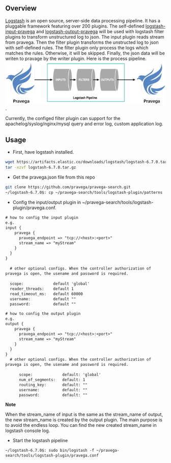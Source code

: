 ## Overview

[Logstash](https://github.com/elastic/logstash) is an open source, server-side data processing pipeline. It has a pluggable framework featuring over 200 plugins. The self-defined [logstash-input-pravega](https://github.com/pravega/logstash-input-pravega) and  [logstash-output-pravega](https://github.com/pravega/logstash-output-pravega) will be used with logstash filter plugins to transform unstructured log to json.
The input plugin reads stream from pravega. Then the filter plugin transforms the unstructed log to json with self-defined rules. The filter plugin only process the logs which matches the rules. Otherwise, it will be skipped. Finally, the json data will be writen to pravage by the writer plugin. Here is the process pipeline.
![pipeline](pic/pipeline.png).

Currently, the configed filter plugin can support for the apachelog/syslog/nginx/mysql query and error log, custom application log.


## Usage
- First, have logstash installed.
```sh
wget https://artifacts.elastic.co/downloads/logstash/logstash-6.7.0.tar.gz
tar -xzvf logstash-6.7.0.tar.gz
```
- Get the pravega.json file from this repo
```sh
git clone https://github.com/pravega/pravega-search.git
~/logstash-6.7.0$: cp ~/pravega-search/tools/logstash-plugin/patterns .
```
- Config the input/output plugin in ~/pravega-search/tools/logstash-plugin/pravega.conf.
```
# how to config the input plugin
e.g.
input {
    pravega {
      pravega_endpoint => "tcp://<host>:<port>"
      stream_name => "myStream"
    }
  }
}

  # other optional configs. When the controller authorization of pravega is open, the usename and password is required.

  scope:             default 'global'
  reader_threads:    default 1
  read_timeout_ms:   default 60000
  username:          default ""
  password:          default ""

```
```
# how to config the output plugin
e.g.
output {
    pravega {
      pravega_endpoint => "tcp://<host>:<port>"
      stream_name => "myStream"
    }
  }
}
  # other optional configs. When the controller authorization of pravega is open, the usename and password is required.

      scope:             default: 'global'
      num_of_segments:   default: 1
      routing_key:       default: ""
      username:          default: ""
      password:          default: ""
```
**Note**

 When the stream_name of input is the same as the stream_name of output, the new stream_name is created by the output plugin. The main purpose is to avoid the endless loop. You can find the new created stream_name in logstash console log.

- Start the logstash pipeline
```
~/logstash-6.7.0$: sudo bin/logstash -f ~/pravega-search/tools/logstash-plugin/pravega.conf
```
